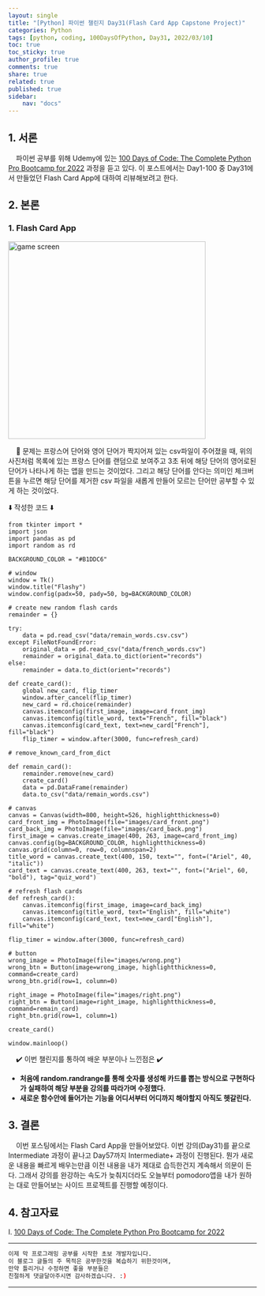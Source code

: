 ```yaml
---
layout: single
title: "[Python] 파이썬 챌린지 Day31(Flash Card App Capstone Project)"
categories: Python
tags: [python, coding, 100DaysOfPython, Day31, 2022/03/10]
toc: true
toc_sticky: true
author_profile: true
comments: true
share: true
related: true
published: true
sidebar: 
    nav: "docs"
---
```


## 1. 서론

&nbsp;&nbsp;&nbsp;&nbsp;파이썬 공부를 위해 Udemy에 있는 [100 Days of Code: The Complete Python Pro Bootcamp for 2022](https://www.udemy.com/course/100-days-of-code/) 과정을 듣고 있다. 이 포스트에서는 Day1-100 중 Day31에서 만들었던 Flash Card App에 대하여 리뷰해보려고 한다.

## 2. 본론

### 1. Flash Card App

<img src="https://user-images.githubusercontent.com/97603503/157632392-4dc5914d-8bd4-4f16-bf70-a827167618a1.png" alt="game screen" width=400>

&nbsp;&nbsp;&nbsp;&nbsp;🤔 문제는 프랑스어 단어와 영어 단어가 짝지어져 있는 csv파일이 주어졌을 때, 위의 사진처럼 목록에 있는 프랑스 단어를 랜덤으로 보여주고 3초 뒤에 해당 단어의 영어로된 단어가 나타나게 하는 앱을 만드는 것이었다. 그리고 해당 단어를 안다는 의미인 체크버튼을 누르면 해당 단어를 제거한 csv 파일을 새롭게 만들어 모르는 단어만 공부할 수 있게 하는 것이었다.  

⬇️ 작성한 코드 ⬇️

```
from tkinter import *
import json
import pandas as pd
import random as rd

BACKGROUND_COLOR = "#B1DDC6"

# window
window = Tk()
window.title("Flashy")
window.config(padx=50, pady=50, bg=BACKGROUND_COLOR)

# create new random flash cards
remainder = {}

try:
    data = pd.read_csv("data/remain_words.csv.csv")
except FileNotFoundError:
    original_data = pd.read_csv("data/french_words.csv")
    remainder = original_data.to_dict(orient="records")
else:
    remainder = data.to_dict(orient="records")

def create_card():
    global new_card, flip_timer
    window.after_cancel(flip_timer)
    new_card = rd.choice(remainder)
    canvas.itemconfig(first_image, image=card_front_img)
    canvas.itemconfig(title_word, text="French", fill="black")
    canvas.itemconfig(card_text, text=new_card["French"], fill="black")
    flip_timer = window.after(3000, func=refresh_card)
    
# remove_known_card_from_dict

def remain_card():
    remainder.remove(new_card)
    create_card()
    data = pd.DataFrame(remainder)
    data.to_csv("data/remain_words.csv")
    
# canvas
canvas = Canvas(width=800, height=526, highlightthickness=0)
card_front_img = PhotoImage(file="images/card_front.png")
card_back_img = PhotoImage(file="images/card_back.png")
first_image = canvas.create_image(400, 263, image=card_front_img)
canvas.config(bg=BACKGROUND_COLOR, highlightthickness=0)
canvas.grid(column=0, row=0, columnspan=2)
title_word = canvas.create_text(400, 150, text="", font=("Ariel", 40, "italic"))
card_text = canvas.create_text(400, 263, text="", font=("Ariel", 60, "bold"), tag="quiz_word")

# refresh flash cards
def refresh_card():
    canvas.itemconfig(first_image, image=card_back_img)
    canvas.itemconfig(title_word, text="English", fill="white")
    canvas.itemconfig(card_text, text=new_card["English"], fill="white")

flip_timer = window.after(3000, func=refresh_card)

# button
wrong_image = PhotoImage(file="images/wrong.png")
wrong_btn = Button(image=wrong_image, highlightthickness=0, command=create_card)
wrong_btn.grid(row=1, column=0)

right_image = PhotoImage(file="images/right.png")
right_btn = Button(image=right_image, highlightthickness=0, command=remain_card)
right_btn.grid(row=1, column=1)

create_card()

window.mainloop()
```  

&nbsp;&nbsp;&nbsp;&nbsp;✔️ 이번 챌린지를 통하여 배운 부분이나 느낀점은 ✔️
- <b>처음에 random.randrange를 통해 숫자를 생성해 카드를 뽑는 방식으로 구현하다가 실패하여 해당 부분을 강의를 따라가며 수정했다.</b>
- <b>새로운 함수안에 들어가는 기능을 어디서부터 어디까지 해야할지 아직도 헷갈린다.</b>

## 3. 결론

&nbsp;&nbsp;&nbsp;&nbsp;이번 포스팅에서는 Flash Card App을 만들어보았다. 이번 강의(Day31)를 끝으로 Intermediate 과정이 끝나고 Day57까지 Intermediate+ 과정이 진행된다. 뭔가 새로운 내용을 빠르게 배우는만큼 이전 내용을 내가 제대로 습득한건지 계속해서 의문이 든다. 그래서 강의를 완강하는 속도가 늦춰지더라도 오늘부터 pomodoro앱을 내가 원하는 대로 만들어보는 사이드 프로젝트를 진행할 예정이다. 

## 4. 참고자료

Ⅰ. [100 Days of Code: The Complete Python Pro Bootcamp for 2022](https://www.udemy.com/course/100-days-of-code/)

---

```bash
이제 막 프로그래밍 공부를 시작한 초보 개발자입니다.
이 블로그 글들의 주 목적은 공부한것을 복습하기 위한것이며, 
만약 틀리거나 수정하면 좋을 부분들은
친절하게 댓글달아주시면 감사하겠습니다. :)
```

---